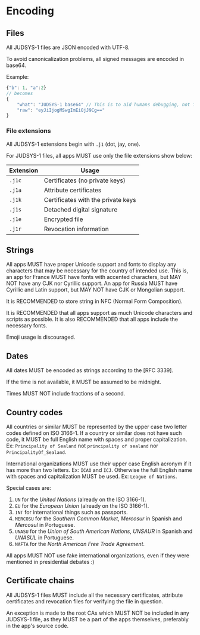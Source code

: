 # Encoding

## Files

All JUDSYS-1 files are JSON encoded with UTF-8.

To avoid canonicalization problems, all signed messages are encoded in base64.

Example:

```js
{"b": 1, "a":2}
// becomes
{
    "what": "JUDSYS-1 base64" // This is to aid humans debugging, not for machines to use 
    "raw": "eyJiIjogMSwgImEiOjJ9Cg=="
}
```

### File extensions

All JUDSYS-1 extensions begin with `.j1` (dot, jay, one). 

For JUDSYS-1 files, all apps MUST use only the file extensions show below:

| Extension | Usage |
|-----------|-------|
| `.j1c` | Certificates (no private keys) |
| `.j1a` | Attribute certificates |
| `.j1k` | Certificates with the private keys |
| `.j1s` | Detached digital signature |
| `.j1e` | Encrypted file |
| `.j1r` | Revocation information |

## Strings

All apps MUST have proper Unicode support and fonts to display any characters that may be necessary for the country of intended use. This is, an app for France MUST have fonts with accented characters, but MAY NOT have any CJK nor Cyrillic support. An app for Russia MUST have Cyrillic and Latin support, but MAY NOT have CJK or Mongolian support.

It is RECOMMENDED to store string in NFC (Normal Form Composition).

It is RECOMMENDED that all apps support as much Unicode characters and scripts as possible. It is also RECOMMENDED that all apps include the necessary fonts.

Emoji usage is discouraged.

## Dates

All dates MUST be encoded as strings according to the [RFC 3339].

If the time is not available, it MUST be assumed to be midnight.

Times MUST NOT include fractions of a second.

## Country codes

All countries or similar MUST be represented by the upper case two letter codes defined on ISO 3166-1. If a country or similar does not have such code, it MUST be full English name with spaces and proper capitalization. Ex: `Principality of Sealand` not `principality of sealand` nor `PrincipalityOf_Sealand`.

International organizations MUST use their upper case English acronym if it has more than two letters. Ex: `ICAO` and `ICJ`. Otherwise the full English name with spaces and capitalization MUST be used. Ex: `League of Nations`.

Special cases are:

  1. `UN` for the *United Nations* (already on the ISO 3166-1).
  1. `EU` for the *European Union* (already on the ISO 3166-1).
  1. `INT` for international things such as passports.
  1. `MERCOSU` for the *Southern Common Market*, *Mercosur* in Spanish and *Mercosul* in Portuguese.
  1. `UNASU` for the *Union of South American Nations*, *UNSAUR* in Spanish and *UNASUL* in Portuguese.
  1. `NAFTA` for the *North American Free Trade Agreement*.

All apps MUST NOT use fake international organizations, even if they were mentioned in presidential debates :)

## Certificate chains

All JUDSYS-1 files MUST include all the necessary certificates, attribute certificates and revocation files for verifying the file in question.

An exception is made to the root CAs which MUST NOT be included in any JUDSYS-1 file, as they MUST be a part of the apps themselves, preferably in the app's source code.
